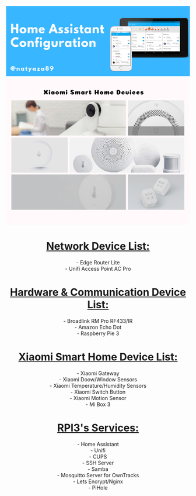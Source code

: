 <center> 
<!--
<img src="https://github.com/natylaza89/Home-Assistant/blob/master/HA%20Screenshots/main.png">
-->
<img src="https://github.com/natylaza89/Home-Assistant/blob/master/pics/mainbanner.png">
  
<img src="https://github.com/natylaza89/Home-Assistant/blob/master/pics/xiaomi.png">

<h1><u>Network Device List:</u></h1>
<p>
- Edge Router Lite <br>
- Unifi Access Point AC Pro <br>
</p>

<h1><u>Hardware & Communication Device List:</u></h1>
<p>
- Broadlink RM Pro RF433/IR <br>
- Amazon Echo Dot <br>
- Raspberry Pie 3
</p>

<h1><u>Xiaomi Smart Home Device List:</u></h1>
<p>
- Xiaomi Gateway <br>
- Xiaomi Doow/Window Sensors <br>
- Xiaomi Temperature/Humidity Sensors <br>
- Xiaomi Switch Button<br>
- Xiaomi Motion Sensor <br>
- Mi Box 3 <br>
</p>

<h1><u>RPI3's Services:</u></h1>
<p>
- Home Assistant <br>
- Unifi <br>
- CUPS <br>
- SSH Server<br>
- Samba <br>
- Mosquitto Server for OwnTracks <br> 
- Lets Encrypt/Nginx <br>
- PiHole <br>
</p>
 </center>
